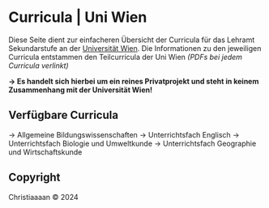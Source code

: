 # Curricula | Uni Wien 

Diese Seite dient zur einfacheren Übersicht der Curricula für das Lehramt Sekundarstufe an der <a href="https://www.univie.ac.at/">Universität Wien</a>.
Die Informationen zu den jeweiligen Curricula entstammen den Teilcurricula der Uni Wien <em>(PDFs bei jedem Curricula verlinkt)</em>

<b>→ Es handelt sich hierbei um ein reines Privatprojekt und steht in keinem Zusammenhang mit der Universität Wien!</b>


## Verfügbare Curricula

  → Allgemeine Bildungswissenschaften
  → Unterrichtsfach Englisch
  → Unterrichtsfach Biologie und Umweltkunde
  → Unterrichtsfach Geographie und Wirtschaftskunde


## Copyright

Christiaaaan © 2024
